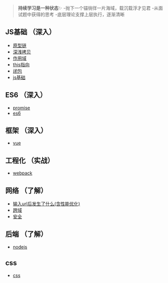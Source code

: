 > **持续学习是一种状态**✨
> -抛下一个锚徜徉一片海域，载沉载浮才见君
> -从面试题中获得的思考
> -底层理论支撑上层执行，逐渐清晰

## JS基础 （深入）
- [原型链](./原型链.md)
- [深浅拷贝](./深浅拷贝.md)
- [作用域](./作用域.md)
- [this指向](./this指向.md)
- [闭包](./闭包.md)
- [js基础](./js基础.md)
## ES6 （深入）
- [promise](./promise.md)
- [es6](./es6.md)
## 框架 （深入）
- [vue](./vue.md)
## 工程化 （实战）
- [webpack](./webpack.md)
## 网络 （了解）
- [输入url后发生了什么(含性能优化)](./输入url后发生了什么(含性能优化).md)
- [跨域](./跨域.md)
- [安全](./安全.md)
## 后端 （了解）
- [nodejs](./nodejs.md)
## css
- [css](./css.md)